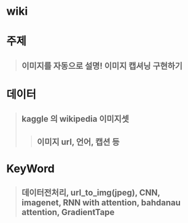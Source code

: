 # wiki

# 주제  
> ## 이미지를 자동으로 설명! 이미지 캡셔닝 구현하기    
# 데이터  
> ## kaggle 의 wikipedia 이미지셋  
>> ## 이미지 url, 언어, 캡션 등
# KeyWord
> ## 데이터전처리, url_to_img(jpeg), CNN, imagenet, RNN with attention, bahdanau attention, GradientTape
